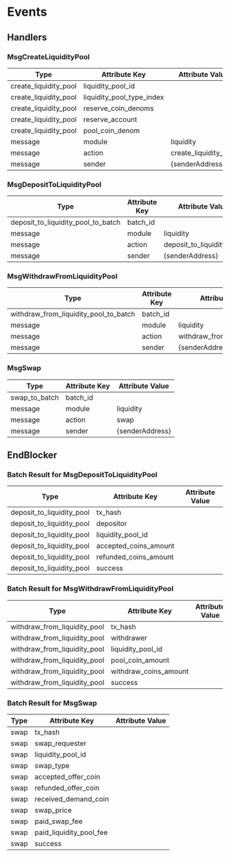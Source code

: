 <!--
order: 7
-->

# Events


## Handlers

### MsgCreateLiquidityPool

|Type                 |Attribute Key            |Attribute Value      |
|---------------------|-------------------------|---------------------|
|create_liquidity_pool|liquidity_pool_id        |                     |
|create_liquidity_pool|liquidity_pool_type_index|                     |
|create_liquidity_pool|reserve_coin_denoms      |                     |
|create_liquidity_pool|reserve_account          |                     |
|create_liquidity_pool|pool_coin_denom          |                     |
|message              |module                   |liquidity            |
|message              |action                   |create_liquidity_pool|
|message              |sender                   |{senderAddress}      |


### MsgDepositToLiquidityPool

|Type                              |Attribute Key|Attribute Value          |
|----------------------------------|-------------|-------------------------|
|deposit_to_liquidity_pool_to_batch|batch_id     |                         |
|message                           |module       |liquidity                |
|message                           |action       |deposit_to_liquidity_pool|
|message                           |sender       |{senderAddress}          |

### MsgWithdrawFromLiquidityPool

|Type                                 |Attribute Key|Attribute Value             |
|-------------------------------------|-------------|----------------------------|
|withdraw_from_liquidity_pool_to_batch|batch_id     |                            |
|message                              |module       |liquidity                   |
|message                              |action       |withdraw_from_liquidity_pool|
|message                              |sender       |{senderAddress}             |

### MsgSwap

|Type         |Attribute Key|Attribute Value|
|-------------|-------------|---------------|
|swap_to_batch|batch_id     |               |
|message      |module       |liquidity      |
|message      |action       |swap           |
|message      |sender       |{senderAddress}|

## EndBlocker

### Batch Result for MsgDepositToLiquidityPool

| Type                      | Attribute Key         | Attribute Value |
| ------------------------- | --------------------- | --------------- |
| deposit_to_liquidity_pool | tx_hash               |                 |
| deposit_to_liquidity_pool | depositor             |                 |
| deposit_to_liquidity_pool | liquidity_pool_id     |                 |
| deposit_to_liquidity_pool | accepted_coins_amount |                 |
| deposit_to_liquidity_pool | refunded_coins_amount |                 |
| deposit_to_liquidity_pool | success               |                 |

### Batch Result for MsgWithdrawFromLiquidityPool

| Type                         | Attribute Key         | Attribute Value |
| ---------------------------- | --------------------- | --------------- |
| withdraw_from_liquidity_pool | tx_hash               |                 |
| withdraw_from_liquidity_pool | withdrawer            |                 |
| withdraw_from_liquidity_pool | liquidity_pool_id     |                 |
| withdraw_from_liquidity_pool | pool_coin_amount      |                 |
| withdraw_from_liquidity_pool | withdraw_coins_amount |                 |
| withdraw_from_liquidity_pool | success               |                 |

### Batch Result for MsgSwap

| Type | Attribute Key           | Attribute Value |
| ---- | ----------------------- | --------------- |
| swap | tx_hash                 |                 |
| swap | swap_requester          |                 |
| swap | liquidity_pool_id       |                 |
| swap | swap_type               |                 |
| swap | accepted_offer_coin     |                 |
| swap | refunded_offer_coin     |                 |
| swap | received_demand_coin    |                 |
| swap | swap_price              |                 |
| swap | paid_swap_fee           |                 |
| swap | paid_liquidity_pool_fee |                 |
| swap | success                 |                 |
